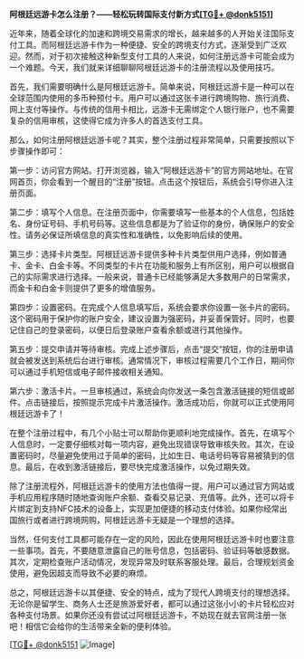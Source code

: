**阿根廷远游卡怎么注册？——轻松玩转国际支付新方式[[TG💪+ @donk5151](https://t.me/s/donk5151)]**

近年来，随着全球化的加速和跨境交易需求的增长，越来越多的人开始关注国际支付工具。而阿根廷远游卡作为一种便捷、安全的跨境支付方式，逐渐受到广泛欢迎。然而，对于初次接触这种新型支付工具的人来说，如何注册远游卡可能会成为一个难题。今天，我们就来详细聊聊阿根廷远游卡的注册流程以及使用技巧。

首先，我们需要明确什么是阿根廷远游卡。简单来说，阿根廷远游卡是一种可以在全球范围内使用的多币种预付卡。用户可以通过这张卡进行跨境购物、旅行消费、网上支付等操作。与传统的信用卡相比，远游卡无需绑定个人银行账户，也不需要复杂的信用审核，这使得它成为许多人的首选支付工具。

那么，如何注册阿根廷远游卡呢？其实，整个注册过程非常简单，只需要按照以下步骤操作即可：

第一步：访问官方网站。打开浏览器，输入“阿根廷远游卡”的官方网站地址。在官网首页，你会看到一个醒目的“注册”按钮。点击这个按钮后，系统会引导你进入注册页面。

第二步：填写个人信息。在注册页面中，你需要填写一些基本的个人信息，包括姓名、身份证号码、手机号码等。这些信息都是为了验证你的身份，确保账户的安全性。请务必保证所填信息的真实性和准确性，以免影响后续的使用。

第三步：选择卡片类型。阿根廷远游卡提供多种卡片类型供用户选择，例如普通卡、金卡、白金卡等。不同类型的卡片在功能和服务上有所区别，用户可以根据自己的实际需求进行选择。一般来说，普通卡已经能够满足大多数用户的日常需求，而金卡和白金卡则提供了更多的增值服务。

第四步：设置密码。在完成个人信息填写后，系统会要求你设置一张卡片的密码。这个密码用于保护你的账户安全，建议设置为强密码，并妥善保管好。同时，也要记住自己的登录密码，以便日后登录账户查看余额或进行其他操作。

第五步：提交申请并等待审核。完成上述步骤后，点击“提交”按钮，你的注册申请就会被发送到系统后台进行审核。通常情况下，审核过程需要几个工作日，期间你可以通过手机短信或电子邮件接收相关通知。

第六步：激活卡片。一旦审核通过，系统会向你发送一条包含激活链接的短信或邮件。点击链接后，按照提示完成卡片激活操作。激活成功后，你就可以正式使用阿根廷远游卡了！

在整个注册过程中，有几个小贴士可以帮助你更顺利地完成操作。首先，在填写个人信息时，一定要仔细核对每一项内容，避免出现错误导致审核失败。其次，在设置密码时，尽量避免使用过于简单的密码，比如生日、电话号码等容易被猜到的信息。最后，在收到激活链接后，要尽快完成激活操作，以免过期失效。

除了注册流程外，阿根廷远游卡的使用方法也值得一提。用户可以通过官方网站或手机应用程序随时随地查询账户余额、查看交易记录、充值等。此外，还可以将卡片绑定到支持NFC技术的设备上，实现更加便捷的移动支付体验。如果你经常出国旅行或者进行跨境网购，阿根廷远游卡无疑是一个理想的选择。

当然，任何支付工具都可能存在一定的风险，因此在使用阿根廷远游卡时也要注意一些事项。首先，不要随意泄露自己的账号信息，包括密码、验证码等敏感数据。其次，定期检查账户活动情况，发现异常及时联系客服处理。最后，合理规划资金使用，避免因超支而导致不必要的麻烦。

总之，阿根廷远游卡以其便捷、安全的特点，成为了现代人跨境支付的理想选择。无论你是留学生、商务人士还是旅游爱好者，都可以通过这张小小的卡片轻松应对各种支付场景。如果你还没有尝试过阿根廷远游卡，不妨现在就去官网注册一张吧！相信它会给你的生活带来全新的便利体验。

[[TG💪+ @donk5151](https://t.me/s/donk5151) ![Image](https://i.postimg.cc/rwNCRYN7/Snipaste-2025-04-30-17-27-05.png)]
